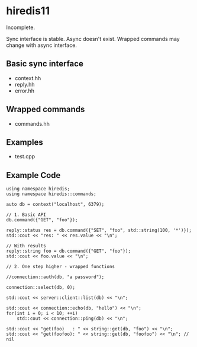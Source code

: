 hiredis11
=========

Incomplete.

Sync interface is stable. Async doesn't exist. Wrapped commands may change with async interface.

Basic sync interface
--------------------
 * context.hh
 * reply.hh
 * error.hh


Wrapped commands
----------------
 * commands.hh


Examples
--------
 * test.cpp

Example Code
------------

	using namespace hiredis;
	using namespace hiredis::commands;
	
	auto db = context("localhost", 6379);
	
	// 1. Basic API
	db.command({"GET", "foo"});
	
	reply::status res = db.command({"SET", "foo", std::string(100, '*')});
	std::cout << "res: " << res.value << "\n";
	
	// With results
	reply::string foo = db.command({"GET", "foo"});
	std::cout << foo.value << "\n";
	
	// 2. One step higher - wrapped functions
	
	//connection::auth(db, "a password");
	
	connection::select(db, 0);
	
	std::cout << server::client::list(db) << "\n";
	
	std::cout << connection::echo(db, "hello") << "\n";
	for(int i = 0; i < 10; ++i)
		std::cout << connection::ping(db) << "\n";
	
	std::cout << "get(foo)   : " << string::get(db, "foo") << "\n";
	std::cout << "get(foofoo): " << string::get(db, "foofoo") << "\n"; // nil
